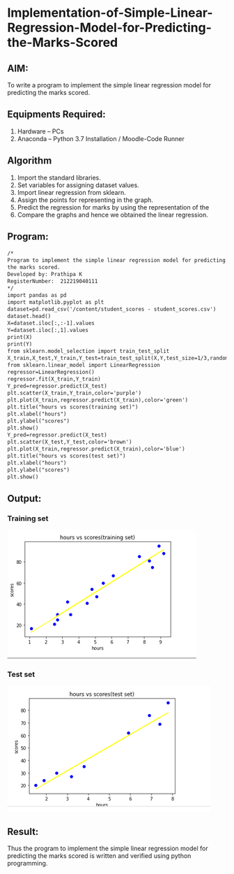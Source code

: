 # Implementation-of-Simple-Linear-Regression-Model-for-Predicting-the-Marks-Scored

## AIM:
To write a program to implement the simple linear regression model for predicting the marks scored.

## Equipments Required:
1. Hardware – PCs
2. Anaconda – Python 3.7 Installation / Moodle-Code Runner

## Algorithm
1. Import the standard libraries.
2. Set variables for assigning dataset values.
3. Import linear regression from sklearn.
4. Assign the points for representing in the graph.
5. Predict the regression for marks by using the representation of the
6. Compare the graphs and hence we obtained the linear regression.
## Program:
```
/*
Program to implement the simple linear regression model for predicting the marks scored.
Developed by: Prathipa K 
RegisterNumber:  212219040111
*/
import pandas as pd
import matplotlib.pyplot as plt
dataset=pd.read_csv('/content/student_scores - student_scores.csv')
dataset.head()
X=dataset.iloc[:,:-1].values
Y=dataset.iloc[:,1].values
print(X)
print(Y)
from sklearn.model_selection import train_test_split
X_train,X_test,Y_train,Y_test=train_test_split(X,Y,test_size=1/3,random_state=0)
from sklearn.linear_model import LinearRegression
regressor=LinearRegression()
regressor.fit(X_train,Y_train)
Y_pred=regressor.predict(X_test)
plt.scatter(X_train,Y_train,color='purple')
plt.plot(X_train,regressor.predict(X_train),color='green')
plt.title("hours vs scores(training set)")
plt.xlabel("hours")
plt.ylabel("scores")
plt.show()
Y_pred=regressor.predict(X_test)
plt.scatter(X_test,Y_test,color='brown')
plt.plot(X_train,regressor.predict(X_train),color='blue')
plt.title("hours vs scores(test set)")
plt.xlabel("hours")
plt.ylabel("scores")
plt.show()
```

## Output:
### Training set
![simple linear regression model for predicting the marks scored](./images/ex1.PNG)
### Test set
![simple linear regression model for predicting the marks scored](./images/ex12.PNG)



## Result:
Thus the program to implement the simple linear regression model for predicting the marks scored is written and verified using python programming.
